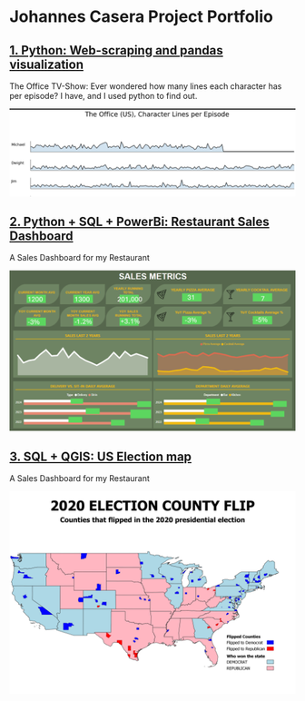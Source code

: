 # Johannes Casera Project Portfolio

## [1. Python: Web-scraping and pandas visualization](theoffice.page.md)

The Office TV-Show: Ever wondered how many lines each character has per episode? I have, and I used python to find out.

![theofficepreview](screenshots/thumbnail.theoffice.PNG)

## [2. Python + SQL + PowerBi: Restaurant Sales Dashboard](powerbi.page.md)

A Sales Dashboard for my Restaurant

![lagambapreview](screenshots/dashboard.PNG)

## [3. SQL + QGIS: US Election map](election.page.md)

A Sales Dashboard for my Restaurant

![election](screenshots/flip_map1.png)
